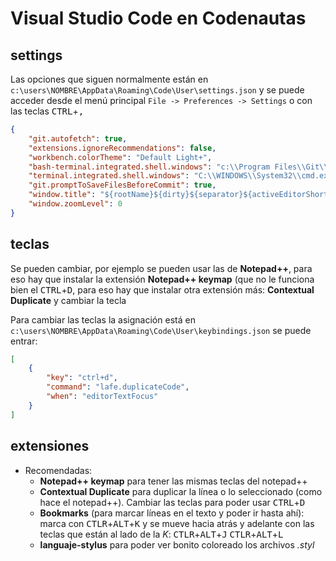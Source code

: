 # Visual Studio Code en Codenautas

## settings

Las opciones que siguen normalmente están en `c:\users\NOMBRE\AppData\Roaming\Code\User\settings.json` y se puede acceder desde el menú principal `File -> Preferences -> Settings` o con las teclas <kbd>CTRL</kbd>+<kbd>,</kbd>

```json
{
    "git.autofetch": true,
    "extensions.ignoreRecommendations": false,
    "workbench.colorTheme": "Default Light+",
    "bash-terminal.integrated.shell.windows": "c:\\Program Files\\Git\\bin\\bash.exe",
    "terminal.integrated.shell.windows": "C:\\WINDOWS\\System32\\cmd.exe",
    "git.promptToSaveFilesBeforeCommit": true,
    "window.title": "${rootName}${dirty}${separator}${activeEditorShort}",
    "window.zoomLevel": 0
}
```

## teclas

Se pueden cambiar, por ejemplo se pueden usar las de **Notepad++**, para eso hay que instalar la extensión **Notepad++ keymap** (que no le funciona bien el <kbd>CTRL</kbd>+<kbd>D</kbd>, para eso hay que instalar otra extensión más: **Contextual Duplicate** y cambiar la tecla

Para cambiar las teclas la asignación está en `c:\users\NOMBRE\AppData\Roaming\Code\User\keybindings.json` se puede entrar: 

```json
[
    {
        "key": "ctrl+d",
        "command": "lafe.duplicateCode",
        "when": "editorTextFocus"
    }
]
```

## extensiones

  * Recomendadas:
    * **Notepad++ keymap** para tener las mismas teclas del notepad++
    * **Contextual Duplicate** para duplicar la línea o lo seleccionado (como hace el notepad++). Cambiar las teclas para poder usar <kbd>CTRL</kbd>+<kbd>D</kbd> 
    * **Bookmarks** (para marcar líneas en el texto y poder ir hasta ahí): marca con <kbd>CTLR</kbd>+<kbd>ALT</kbd>+<kbd>K</kbd> y se mueve hacia atrás y adelante con las teclas que están al lado de la *K*: <kbd>CTLR</kbd>+<kbd>ALT</kbd>+<kbd>J</kbd> <kbd>CTLR</kbd>+<kbd>ALT</kbd>+<kbd>L</kbd>
    * **languaje-stylus** para poder ver bonito coloreado los archivos *.styl*
    

